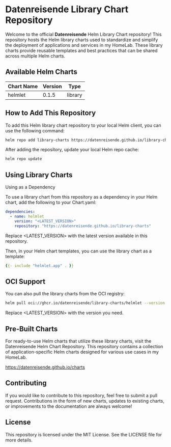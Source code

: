 # Datenreisende Library Chart Repository

Welcome to the official **Datenreisende** Helm Library Chart repository! This repository hosts the Helm library charts used to standardize and simplify the deployment of applications and services in my HomeLab. These library charts provide reusable templates and best practices that can be shared across multiple Helm charts.


## Available Helm Charts

| Chart Name | Version | Type |
|------------|---------|------|
| helmlet | 0.1.5 | library |
## How to Add This Repository
To add this Helm library chart repository to your local Helm client, you can use the following command:

```bash
helm repo add library-charts https://datenreisende.github.io/library-charts
```

After adding the repository, update your local Helm repo cache:
```bash
helm repo update
```

## Using Library Charts

Using as a Dependency

To use a library chart from this repository as a dependency in your Helm chart, add the following to your Chart.yaml:
```yaml
dependencies:
  - name: helmlet
    version: "<LATEST_VERSION>"
    repository: "https://datenreisende.github.io/library-charts"
```
Replace <LATEST_VERSION> with the latest version available in this repository.

Then, in your Helm chart templates, you can use the library chart as a template:

```yaml
{{- include "helmlet.app" . }}
```

## OCI Support
You can also pull the library charts from the OCI registry:
```bash
helm pull oci://ghcr.io/datenreisende/library-charts/helmlet --version <LATEST_VERSION>
```
Replace <LATEST_VERSION> with the version you need.

## Pre-Built Charts

For ready-to-use Helm charts that utilize these library charts, visit the Datenreisende Helm Chart Repository. This repository contains a collection of application-specific Helm charts designed for various use cases in my HomeLab.

https://datenreisende.github.io/charts

## Contributing

If you would like to contribute to this repository, feel free to submit a pull request. Contributions in the form of new charts, updates to existing charts, or improvements to the documentation are always welcome!

## License

This repository is licensed under the MIT License. See the LICENSE file for more details.
